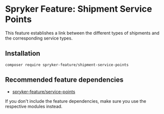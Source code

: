 # Spryker Feature: Shipment Service Points

This feature establishes a link between the different types of shipments and the corresponding service types.

## Installation

```
composer require spryker-feature/shipment-service-points
```

## Recommended feature dependencies
- [spryker-feature/service-points](https://github.com/spryker-feature/service-points)

If you don't include the feature dependencies, make sure you use the respective modules instead.
